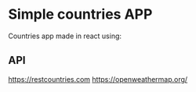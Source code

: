 # Simple countries APP

Countries app made in react using:

## API

https://restcountries.com
https://openweathermap.org/

